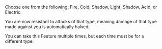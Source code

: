 Choose one from the following: Fire, Cold, Shadow, Light, Shadow, Acid, or Electric.

You are now resistant to attacks of that type, meaning damage of that type made against you is automatically halved.

You can take this Feature multiple times, but each time must be for a different type.